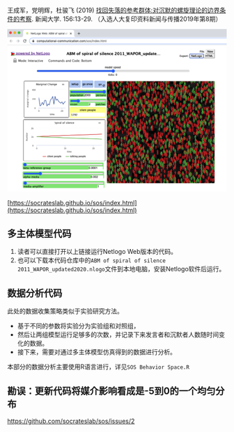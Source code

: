 王成军，党明辉，杜骏飞 (2019) [找回失落的参考群体:对沉默的螺旋理论的边界条件的考察](https://mall.cnki.net/magazine/Article/XWDX201904005.htm). 新闻大学. 156:13-29. （入选人大复印资料新闻与传播2019年第8期）


![](web.png)

[https://socrateslab.github.io/sos/index.html](https://socrateslab.github.io/sos/index.html)

## 多主体模型代码

1. 读者可以直接打开以上链接运行Netlogo Web版本的代码。
2. 也可以下载本代码仓库中的`ABM of spiral of silence 2011_WAPOR_updated2020.nlogo`文件到本地电脑，安装Netlogo软件后运行。


## 数据分析代码

此处的数据收集策略类似于实验研究方法。
- 基于不同的参数将实验分为实验组和对照组，
- 然后让两组模型运行足够多的次数，并记录下来发言者和沉默者人数随时间变化的数据。
- 接下来，需要对通过多主体模型仿真得到的数据进行分析。

本部分的数据分析主要使用R语言进行，详见``SOS Behavior Space.R``

## 勘误：更新代码将媒介影响看成是-5到0的一个均匀分布


https://github.com/socrateslab/sos/issues/2
